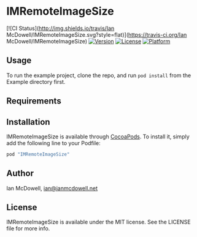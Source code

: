 # IMRemoteImageSize

[![CI Status](http://img.shields.io/travis/Ian McDowell/IMRemoteImageSize.svg?style=flat)](https://travis-ci.org/Ian McDowell/IMRemoteImageSize)
[![Version](https://img.shields.io/cocoapods/v/IMRemoteImageSize.svg?style=flat)](http://cocoapods.org/pods/IMRemoteImageSize)
[![License](https://img.shields.io/cocoapods/l/IMRemoteImageSize.svg?style=flat)](http://cocoapods.org/pods/IMRemoteImageSize)
[![Platform](https://img.shields.io/cocoapods/p/IMRemoteImageSize.svg?style=flat)](http://cocoapods.org/pods/IMRemoteImageSize)

## Usage

To run the example project, clone the repo, and run `pod install` from the Example directory first.

## Requirements

## Installation

IMRemoteImageSize is available through [CocoaPods](http://cocoapods.org). To install
it, simply add the following line to your Podfile:

```ruby
pod "IMRemoteImageSize"
```

## Author

Ian McDowell, ian@ianmcdowell.net

## License

IMRemoteImageSize is available under the MIT license. See the LICENSE file for more info.
